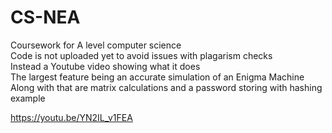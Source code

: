 # CS-NEA
Coursework for A level computer science  
Code is not uploaded yet to avoid issues with plagarism checks  
Instead a Youtube video showing what it does  
The largest feature being an accurate simulation of an Enigma Machine  
Along with that are matrix calculations and a password storing with hashing example  

https://youtu.be/YN2IL_v1FEA

